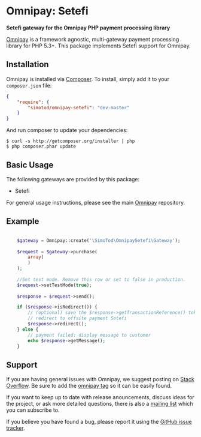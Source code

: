 # Omnipay: Setefi

**Setefi gateway for the Omnipay PHP payment processing library**

[Omnipay](https://github.com/omnipay/omnipay) is a framework agnostic, multi-gateway payment
processing library for PHP 5.3+. This package implements Setefi support for Omnipay.

## Installation

Omnipay is installed via [Composer](http://getcomposer.org/). To install, simply add it
to your `composer.json` file:

```json
{
    "require": {
        "simotod/omnipay-setefi": "dev-master"
    }
}
```

And run composer to update your dependencies:

    $ curl -s http://getcomposer.org/installer | php
    $ php composer.phar update

## Basic Usage

The following gateways are provided by this package:

* Setefi

For general usage instructions, please see the main [Omnipay](https://github.com/omnipay/omnipay)
repository.

## Example

```php

	$gateway = Omnipay::create('\SimoTod\OmnipaySetefi\Gateway');
	
	$request = $gateway->purchase( 
 		array(
 		)
	);
	
	//Set test mode. Remove this row or set to false in production.
	$request->setTestMode(true);
	
	$response = $request->send();

	if ($response->isRedirect()) {
		// (optional) save the $response->getTransactionReference() token.  
        // redirect to offsite payment Setefi
        $response->redirect();
    } else {
        // payment failed: display message to customer
        echo $response->getMessage();
    }

```
        
## Support

If you are having general issues with Omnipay, we suggest posting on
[Stack Overflow](http://stackoverflow.com/). Be sure to add the
[omnipay tag](http://stackoverflow.com/questions/tagged/omnipay) so it can be easily found.

If you want to keep up to date with release anouncements, discuss ideas for the project,
or ask more detailed questions, there is also a [mailing list](https://groups.google.com/forum/#!forum/omnipay) which
you can subscribe to.

If you believe you have found a bug, please report it using the [GitHub issue tracker](https://github.com/Cardgate/omnipay-cardgate/issues).